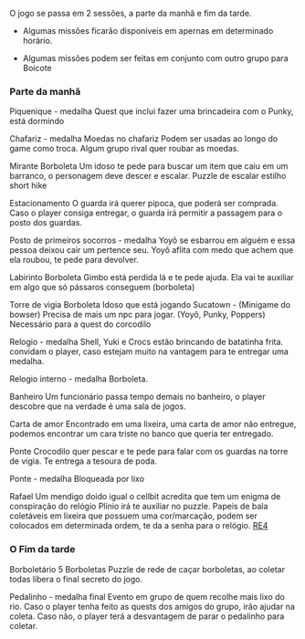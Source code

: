 

O jogo se passa em 2 sessões, a parte da manhã e fim da tarde.

- Algumas missões ficarão disponíveis em apernas em determinado horário.

- Algumas missões podem ser feitas em conjunto com outro grupo para Boicote


### Parte da manhã

Piquenique - medalha
	Quest que inclui fazer uma brincadeira com o Punky, está dormindo 

Chafariz - medalha
	Moedas no chafariz
	Podem ser usadas ao longo do game como troca.
	Algum grupo rival quer roubar as moedas.

Mirante
	Borboleta
	Um idoso te pede para buscar um item que caiu em um barranco, o personagem deve descer e escalar. Puzzle de escalar estilho short hike

Estacionamento
	O guarda irá querer pipoca, que poderá ser comprada.
	Caso o player consiga entregar, o guarda irá permitir a passagem para o posto dos guardas.

Posto de primeiros socorros - medalha
	Yoyô se esbarrou em alguém e essa pessoa deixou cair um pertence seu. Yoyô aflita com medo que achem que ela roubou, te pede para devolver.

Labirinto
	Borboleta
	Gimbo está perdida lá e te pede ajuda.
	Ela vai te auxiliar em algo que só pássaros conseguem (borboleta)

Torre de vigia
	Borboleta
	Idoso que está jogando Sucatown - (Minigame do bowser)
	Precisa de mais um npc para jogar.
	(Yoyô, Punky, Poppers)
	Necessário para a quest do corcodilo

Relogio - medalha
	Shell, Yuki e Crocs estão brincando de batatinha frita.
	convidam o player, caso estejam muito na vantagem para te entregar uma medalha.

Relogio interno - medalha
	Borboleta.

Banheiro
	Um funcionário passa tempo demais no banheiro, o player descobre que na verdade é uma sala de jogos.

Carta de amor
	Encontrado em uma lixeira, uma carta de amor não entregue, podemos encontrar um cara triste no banco que queria ter entregado.

Ponte
	Crocodilo quer pescar e te pede para falar com os guardas na torre de vigia.
	Te entrega a tesoura de poda.

Ponte - medalha
	Bloqueada por lixo

Rafael 
	Um mendigo doido igual o cellbit acredita que tem um enigma de conspiração do relógio
	Plínio irá te auxiliar no puzzle.
	Papeis de bala coletáveis em lixeira que possuem uma cor/marcação, podem ser colocados em determinada ordem, te da a senha para o relógio. [RE4](https://www.youtube.com/watch?v=F3OrbokD8V4) 


### O Fim da tarde

Borboletário
	5 Borboletas
	Puzzle de  rede de caçar borboletas, ao coletar todas libera o final secreto do jogo.


Pedalinho - medalha final
	Evento em grupo de quem recolhe mais lixo do rio. 
	Caso o player tenha feito as quests dos amigos do grupo, irão ajudar na coleta.
	Caso não, o player terá a desvantagem de parar o pedalinho para coletar.






